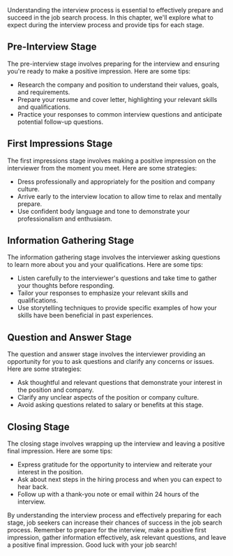 
Understanding the interview process is essential to effectively prepare and succeed in the job search process. In this chapter, we'll explore what to expect during the interview process and provide tips for each stage.

Pre-Interview Stage
-------------------

The pre-interview stage involves preparing for the interview and ensuring you're ready to make a positive impression. Here are some tips:

* Research the company and position to understand their values, goals, and requirements.
* Prepare your resume and cover letter, highlighting your relevant skills and qualifications.
* Practice your responses to common interview questions and anticipate potential follow-up questions.

First Impressions Stage
-----------------------

The first impressions stage involves making a positive impression on the interviewer from the moment you meet. Here are some strategies:

* Dress professionally and appropriately for the position and company culture.
* Arrive early to the interview location to allow time to relax and mentally prepare.
* Use confident body language and tone to demonstrate your professionalism and enthusiasm.

Information Gathering Stage
---------------------------

The information gathering stage involves the interviewer asking questions to learn more about you and your qualifications. Here are some tips:

* Listen carefully to the interviewer's questions and take time to gather your thoughts before responding.
* Tailor your responses to emphasize your relevant skills and qualifications.
* Use storytelling techniques to provide specific examples of how your skills have been beneficial in past experiences.

Question and Answer Stage
-------------------------

The question and answer stage involves the interviewer providing an opportunity for you to ask questions and clarify any concerns or issues. Here are some strategies:

* Ask thoughtful and relevant questions that demonstrate your interest in the position and company.
* Clarify any unclear aspects of the position or company culture.
* Avoid asking questions related to salary or benefits at this stage.

Closing Stage
-------------

The closing stage involves wrapping up the interview and leaving a positive final impression. Here are some tips:

* Express gratitude for the opportunity to interview and reiterate your interest in the position.
* Ask about next steps in the hiring process and when you can expect to hear back.
* Follow up with a thank-you note or email within 24 hours of the interview.

By understanding the interview process and effectively preparing for each stage, job seekers can increase their chances of success in the job search process. Remember to prepare for the interview, make a positive first impression, gather information effectively, ask relevant questions, and leave a positive final impression. Good luck with your job search!
